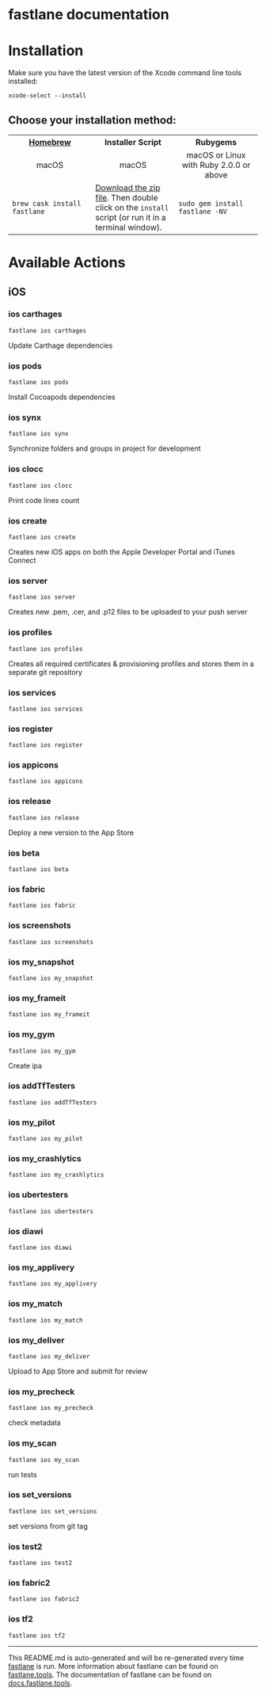 fastlane documentation
================
# Installation

Make sure you have the latest version of the Xcode command line tools installed:

```
xcode-select --install
```

## Choose your installation method:

<table width="100%" >
<tr>
<th width="33%"><a href="http://brew.sh">Homebrew</a></td>
<th width="33%">Installer Script</td>
<th width="33%">Rubygems</td>
</tr>
<tr>
<td width="33%" align="center">macOS</td>
<td width="33%" align="center">macOS</td>
<td width="33%" align="center">macOS or Linux with Ruby 2.0.0 or above</td>
</tr>
<tr>
<td width="33%"><code>brew cask install fastlane</code></td>
<td width="33%"><a href="https://download.fastlane.tools">Download the zip file</a>. Then double click on the <code>install</code> script (or run it in a terminal window).</td>
<td width="33%"><code>sudo gem install fastlane -NV</code></td>
</tr>
</table>

# Available Actions
## iOS
### ios carthages
```
fastlane ios carthages
```
Update Carthage dependencies
### ios pods
```
fastlane ios pods
```
Install Cocoapods dependencies
### ios synx
```
fastlane ios synx
```
Synchronize folders and groups in project for development
### ios clocc
```
fastlane ios clocc
```
Print code lines count
### ios create
```
fastlane ios create
```
Creates new iOS apps on both the Apple Developer Portal and iTunes Connect
### ios server
```
fastlane ios server
```
Creates new .pem, .cer, and .p12 files to be uploaded to your push server
### ios profiles
```
fastlane ios profiles
```
Creates all required certificates & provisioning profiles and stores them in a separate git repository
### ios services
```
fastlane ios services
```

### ios register
```
fastlane ios register
```

### ios appicons
```
fastlane ios appicons
```

### ios release
```
fastlane ios release
```
Deploy a new version to the App Store
### ios beta
```
fastlane ios beta
```

### ios fabric
```
fastlane ios fabric
```

### ios screenshots
```
fastlane ios screenshots
```

### ios my_snapshot
```
fastlane ios my_snapshot
```

### ios my_frameit
```
fastlane ios my_frameit
```

### ios my_gym
```
fastlane ios my_gym
```
Create ipa
### ios addTfTesters
```
fastlane ios addTfTesters
```

### ios my_pilot
```
fastlane ios my_pilot
```

### ios my_crashlytics
```
fastlane ios my_crashlytics
```

### ios ubertesters
```
fastlane ios ubertesters
```

### ios diawi
```
fastlane ios diawi
```

### ios my_applivery
```
fastlane ios my_applivery
```

### ios my_match
```
fastlane ios my_match
```

### ios my_deliver
```
fastlane ios my_deliver
```
Upload to App Store and submit for review
### ios my_precheck
```
fastlane ios my_precheck
```
check metadata
### ios my_scan
```
fastlane ios my_scan
```
run tests
### ios set_versions
```
fastlane ios set_versions
```
set versions from git tag
### ios test2
```
fastlane ios test2
```

### ios fabric2
```
fastlane ios fabric2
```

### ios tf2
```
fastlane ios tf2
```


----

This README.md is auto-generated and will be re-generated every time [fastlane](https://fastlane.tools) is run.
More information about fastlane can be found on [fastlane.tools](https://fastlane.tools).
The documentation of fastlane can be found on [docs.fastlane.tools](https://docs.fastlane.tools).
